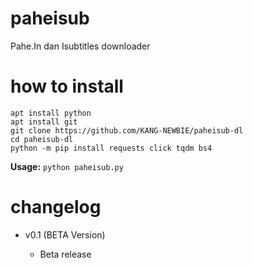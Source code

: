 # paheisub
Pahe.In dan Isubtitles downloader

# how to install
```
apt install python
apt install git
git clone https://github.com/KANG-NEWBIE/paheisub-dl
cd paheisub-dl
python -m pip install requests click tqdm bs4
```
<b>Usage:</b> ```python paheisub.py```

# changelog
<ul>
  <li>v0.1 (BETA Version)</li>
    <ul>
      <li>Beta release</li>
  </ul>
</ul>
